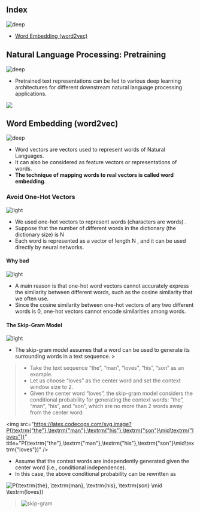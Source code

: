 ## Index
![deep](https://user-images.githubusercontent.com/12748752/134754236-8d5549c9-bd05-408d-ba63-0d56ab83c999.png)
* [Word Embedding (word2vec)](#word-embedding-word2vec)
## Natural Language Processing: Pretraining
![deep](https://user-images.githubusercontent.com/12748752/134754236-8d5549c9-bd05-408d-ba63-0d56ab83c999.png)

* Pretrained text representations can be fed to various deep learning architectures for different downstream natural language processing applications. 
<img src="https://user-images.githubusercontent.com/12748752/139561324-2b923a98-80bd-49f7-8f74-632563bab76f.png" />

## Word Embedding (word2vec)
![deep](https://user-images.githubusercontent.com/12748752/134754236-8d5549c9-bd05-408d-ba63-0d56ab83c999.png)
*  Word vectors are vectors used to represent words of Natural Languages.
* It can also be considered as feature vectors or representations of words.
* **The technique of mapping words to real vectors is called word embedding**.

### Avoid One-Hot Vectors
![light](https://user-images.githubusercontent.com/12748752/134754235-ae8efaf0-a27a-46f0-b439-b114cbb8cf3e.png)
* We used one-hot vectors to represent words (characters are words) .
* Suppose that the number of different words in the dictionary (the dictionary size) is  N
* Each word is represented as a vector of length  N , and it can be used directly by neural networks.
#### Why bad
![light](https://user-images.githubusercontent.com/12748752/134754235-ae8efaf0-a27a-46f0-b439-b114cbb8cf3e.png)
* A main reason is that one-hot word vectors cannot accurately express the similarity between different words, such as the cosine similarity that we often use. 
* Since the cosine similarity between one-hot vectors of any two different words is 0, one-hot vectors cannot encode similarities among words.

#### The Skip-Gram Model
![light](https://user-images.githubusercontent.com/12748752/134754235-ae8efaf0-a27a-46f0-b439-b114cbb8cf3e.png)
* The skip-gram model assumes that a word can be used to generate its surrounding words in a text sequence. > 
> * Take the text sequence “the”, “man”, “loves”, “his”, “son” as an example. 
> * Let us choose “loves” as the center word and set the context window size to 2. 
> * Given the center word “loves”, the skip-gram model considers the conditional probability for generating the context words: “the”, “man”, “his”, and “son”, which are no more than 2 words away from the center word:

<img src="https://latex.codecogs.com/svg.image?P(\textrm{"the"},\textrm{"man"},\textrm{"his"},\textrm{"son"}\mid\textrm{"loves"})" title="P(\textrm{"the"},\textrm{"man"},\textrm{"his"},\textrm{"son"}\mid\textrm{"loves"})" />

* Assume that the context words are independently generated given the center word (i.e., conditional independence). 
* In this case, the above conditional probability can be rewritten as


<img src="https://latex.codecogs.com/svg.image?P(\textrm{the},&space;\textrm{man},&space;\textrm{his},&space;\textrm{son}&space;\mid&space;\textrm{loves})" title="P(\textrm{the}, \textrm{man}, \textrm{his}, \textrm{son} \mid \textrm{loves})" />


> ![skip-gram](https://user-images.githubusercontent.com/12748752/139602656-549ebe0a-e0b3-4083-84c0-fa415ac8246b.png)








